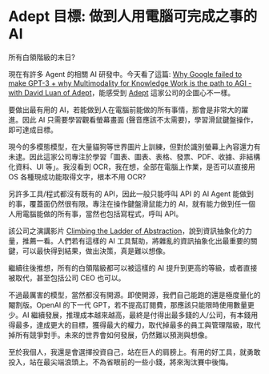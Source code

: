 # Adept 目標: 做到人用電腦可完成之事的 AI

所有白領階級的末日?

現在有許多 Agent 的相關 AI 研發中。今天看了這篇: [Why Google failed to make GPT-3 + why Multimodality for Knowledge Work is the path to AGI - with David Luan of Adept](https://www.latent.space/p/adept)，能感受到 [Adept](https://www.adept.ai/) 這家公司的企圖心不一樣。

要做出最有用的 AI，若能做到人在電腦前能做的所有事情，那會是非常大的躍進。因此 AI 只需要學習觀看螢幕畫面 (聲音應該不太需要)，學習滑鼠鍵盤操作，即可達成目標。

現今的多模態模型，在大量貓狗等世界圖片上訓練，但對於識別螢幕上內容還力有未逮。因此這家公司專注於學習「圖表、圖表、表格、發票、PDF、收據、非結構化資料、UI 等」。我沒看到 OCR，我在想，全部在電腦上作業，是否可以直接用 OS 各種現成功能取得文字，根本不用 OCR?

另許多工具/程式都沒有既有的 API，因此一般只能呼叫 API 的 AI Agent 能做到的事，覆蓋面仍然很有限。專注在操作鍵盤滑鼠能力的 AI，就有能力做到任一個人用電腦能做的所有事，當然也包括寫程式，呼叫 API。

該公司之演講影片 [Climbing the Ladder of Abstraction](https://www.youtube.com/watch?v=PAy_GHUAICw)，說到資訊抽象化的力量，推薦一看。人們若有這樣的 AI 工具幫助，將雜亂的資訊抽象化出最重要的關鍵，可以最快得到結果，做出決策，真是難以想像。

繼續往後推想，所有的白領階級都可以被這樣的 AI 提升到更高的等級，或者直接被取代，甚至包括公司 CEO 也可以。

不過最厲害的模型，當然都沒有開源。即使開源，我們自己能跑的還是極度量化的閹割版。OpenAI 的下一代 GPT，若不提高訂閱費，那應該只能限時使用數量更少。AI 繼續發展，推理成本越來越高，最終是付得出最多錢的人/公司，有本錢用得最多，達成更大的目標，獲得最大的權力，取代掉最多的員工與管理階級，取代掉所有競爭對手。未來的世界會如何發展，仍然難以預測與想像。

至於我個人，我還是會選擇投資自己，站在巨人的肩膀上。有用的好工具，就勇敢投入，站在最尖端浪頭上。不為省眼前的一些小錢，將來淘汰賽中後悔。